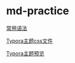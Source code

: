# md-practice

[常用语法](./markdown-template.md)

[Typora主题css文件](./static/mytheme.css)

[Typora主题预览](https://coderzds.github.io/md-practice/test-theme.html)


